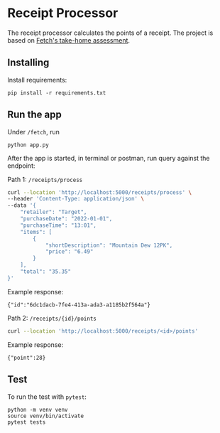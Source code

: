 # Receipt Processor
The receipt processor calculates the points of a receipt. The project is based on [Fetch's take-home assessment](https://github.com/fetch-rewards/receipt-processor-challenge/tree/main).

## Installing

Install requirements:
```
pip install -r requirements.txt
```
## Run the app 
Under `/fetch`, run
```
python app.py
```
After the app is started, in terminal or postman, run query against the endpoint:


Path 1: `/receipts/process`

```bash
curl --location 'http://localhost:5000/receipts/process' \
--header 'Content-Type: application/json' \
--data '{
    "retailer": "Target",
    "purchaseDate": "2022-01-01",
    "purchaseTime": "13:01",
    "items": [
        {
            "shortDescription": "Mountain Dew 12PK",
            "price": "6.49"
        }
    ],
    "total": "35.35"
}'
```
Example response:
```
{"id":"6dc1dacb-7fe4-413a-ada3-a1185b2f564a"}
```

Path 2: `/receipts/{id}/points`
```bash
curl --location 'http://localhost:5000/receipts/<id>/points'
```

Example response:
```
{"point":28}
```
## Test
To run the test with `pytest`:
``````
python -m venv venv
source venv/bin/activate
pytest tests
``````
